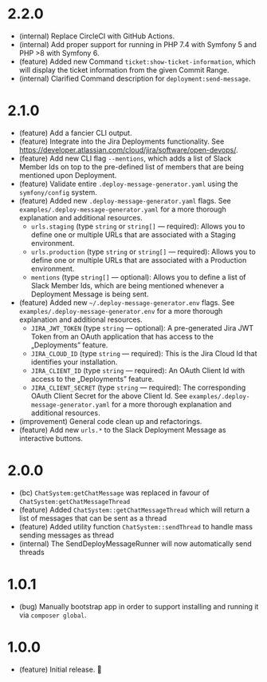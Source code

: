 2.2.0
=====

*   (internal) Replace CircleCI with GitHub Actions.
*   (internal) Add proper support for running in PHP 7.4 with Symfony 5 and PHP >8 with Symfony 6.
*   (feature) Added new Command `ticket:show-ticket-information`, which will display the ticket information from the given Commit Range.
*   (internal) Clarified Command description for `deployment:send-message`.


2.1.0
=====

*   (feature) Add a fancier CLI output.
*   (feature) Integrate into the Jira Deployments functionality. See https://developer.atlassian.com/cloud/jira/software/open-devops/.
*   (feature) Add new CLI flag `--mentions`, which adds a list of Slack Member Ids on top to the pre-defined list of members that are being mentioned upon Deployment. 
*   (feature) Validate entire `.deploy-message-generator.yaml` using the `symfony/config` system.
*   (feature) Added new `.deploy-message-generator.yaml` flags. See `examples/.deploy-message-generator.yaml` for a more thorough explanation and additional resources.
    - `urls.staging` (type `string` or  `string[]` — required): Allows you to define one or multiple URLs that are associated with a Staging environment.
    - `urls.production` (type `string` or  `string[]` — required): Allows you to define one or multiple URLs that are associated with a Production environment.
    - `mentions` (type `string[]` — optional): Allows you to define a list of Slack Member Ids, which are being mentioned whenever a Deployment Message is being sent.
*   (feature) Added new `~/.deploy-message-generator.env` flags. See `examples/.deploy-message-generator.env` for a more thorough explanation and additional resources.
    - `JIRA_JWT_TOKEN` (type `string` — optional): A pre-generated Jira JWT Token from an OAuth application that has access to the „Deployments” feature.
    - `JIRA_CLOUD_ID` (type `string` — required): This is the Jira Cloud Id that identifies your installation.
    - `JIRA_CLIENT_ID` (type `string` — required): An OAuth Client Id with access to the „Deployments” feature.
    - `JIRA_CLIENT_SECRET` (type `string` — required): The corresponding OAuth Client Secret for the above Client Id.
      See `examples/.deploy-message-generator.yaml` for a more thorough explanation and additional resources.
*   (improvement) General code clean up and refactorings.
*   (feature) Add new `urls.*` to the Slack Deployment Message as interactive buttons.


2.0.0
======

*   (bc) `ChatSystem:getChatMessage` was replaced in favour of `ChatSystem:getChatMessageThread`
*   (feature) Added `ChatSystem::getChatMessageThread` which will return a list of messages that can be sent as a thread
*   (feature) Added utility function `ChatSystem::sendThread` to handle mass sending messages as thread
*   (internal) The SendDeployMessageRunner will now automatically send threads


1.0.1
=====

*   (bug) Manually bootstrap app in order to support installing and running it via `composer global`.


1.0.0
=====

*   (feature) Initial release. 🙌
